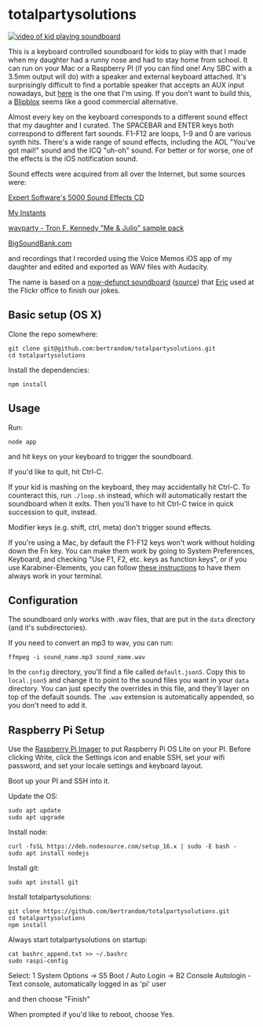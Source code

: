 # totalpartysolutions

[![video of kid playing soundboard](https://i.ytimg.com/vi/LTqFutAWEPM/maxresdefault.jpg)](https://www.youtube.com/watch?v=LTqFutAWEPM)

This is a keyboard controlled soundboard for kids to play with that I made when my daughter had a runny nose and had to stay home from school. It can run on your Mac or a Raspberry PI (if you can find one! Any SBC with a 3.5mm output will do) with a speaker and external keyboard attached. It's surprisingly difficult to find a portable speaker that accepts an AUX input nowadays, but [here](https://smile.amazon.com/dp/B01MTB55WH?psc=1&ref=ppx_yo2ov_dt_b_product_details) is the one that I'm using. If you don't want to build this, a [Blipblox](https://blipblox.com/) seems like a good commercial alternative.

Almost every key on the keyboard corresponds to a different sound effect that my daughter and I curated. The SPACEBAR and ENTER keys both correspond to different fart sounds. F1-F12 are loops, 1-9 and 0 are various synth hits. There's a wide range of sound effects, including the AOL "You've got mail!" sound and the ICQ "uh-oh" sound. For better or for worse, one of the effects is the iOS notification sound.

Sound effects were acquired from all over the Internet, but some sources were:

[Expert Software's 5000 Sound Effects CD](https://archive.org/details/5000-snds)

[My Instants](https://www.myinstants.com/en/best_of_all_time/us/)

[wavparty - Tron F. Kennedy "Me & Julio" sample pack](https://wavparty.com/downloads/tron-f-kennedy-me-and-julio-sample-pack/)

[BigSoundBank.com](https://bigsoundbank.com/)

and recordings that I recorded using the Voice Memos iOS app of my daughter and edited and exported as WAV files with Audacity.

The name is based on a [now-defunct soundboard](https://web.archive.org/web/20110207202541/http://totalpartysolutions.com/) ([source](https://github.com/standardpixel/totalpartysolutions.com)) that [Eric](http://standardpixel.com/) used at the Flickr office to finish our jokes.

## Basic setup (OS X)

Clone the repo somewhere:
```
git clone git@github.com:bertrandom/totalpartysolutions.git
cd totalpartysolutions
```

Install the dependencies:
```
npm install
```

## Usage

Run:
```
node app
```

and hit keys on your keyboard to trigger the soundboard.

If you'd like to quit, hit Ctrl-C.

If your kid is mashing on the keyboard, they may accidentally hit Ctrl-C. To counteract this, run `./loop.sh` instead, which will automatically restart the soundboard when it exits. Then you'll have to hit Ctrl-C twice in quick succession to quit, instead.

Modifier keys (e.g. shift, ctrl, meta) don't trigger sound effects.

If you're using a Mac, by default the F1-F12 keys won't work without holding down the Fn key. You can make them work by going to System Preferences, Keyboard, and checking "Use F1, F2, etc. keys as function keys", or if you use Karabiner-Elements, you can follow [these instructions](https://superuser.com/questions/49209/how-to-use-function-keys-as-standard-key-in-one-app-only/1305567#1305567) to have them always work in your terminal.

## Configuration

The soundboard only works with .wav files, that are put in the `data` directory (and it's subdirectories).

If you need to convert an mp3 to wav, you can run:
```
ffmpeg -i sound_name.mp3 sound_name.wav
```

In the `config` directory, you'll find a file called `default.json5`. Copy this to `local.json5` and change it to point to the sound files you want in your `data` directory. You can just specify the overrides in this file, and they'll layer on top of the default sounds. The `.wav` extension is automatically appended, so you don't need to add it.

## Raspberry Pi Setup

Use the [Raspberry Pi Imager](https://www.raspberrypi.com/software/) to put Raspberry Pi OS Lite on your PI. Before clicking Write, click the Settings icon and enable SSH, set your wifi password, and set your locale settings and keyboard layout.

Boot up your PI and SSH into it.

Update the OS:
```
sudo apt update
sudo apt upgrade
```

Install node:
```
curl -fsSL https://deb.nodesource.com/setup_16.x | sudo -E bash -
sudo apt install nodejs
```

Install git:
```
sudo apt install git
```

Install totalpartysolutions:
```
git clone https://github.com/bertrandom/totalpartysolutions.git
cd totalpartysolutions
npm install
```

Always start totalpartysolutions on startup:
```
cat bashrc_append.txt >> ~/.bashrc
sudo raspi-config
```

Select:
1 System Options -> S5 Boot / Auto Login -> B2 Console Autologin - Text console, automatically logged in as 'pi' user

and then choose "Finish"

When prompted if you'd like to reboot, choose Yes.
